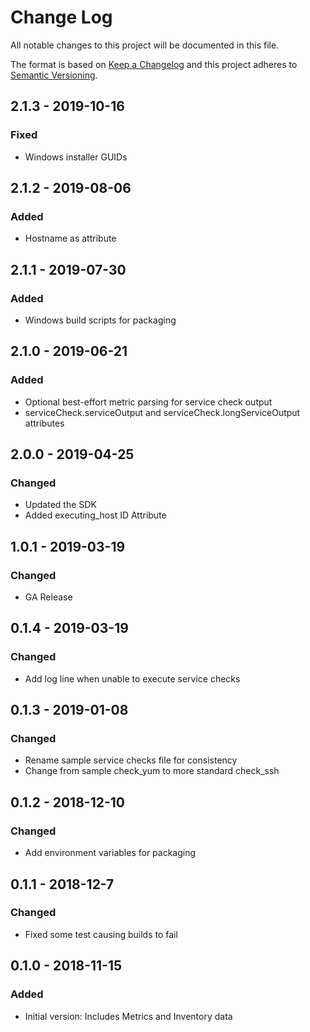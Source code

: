 # Change Log

All notable changes to this project will be documented in this file.

The format is based on [Keep a Changelog](http://keepachangelog.com/)
and this project adheres to [Semantic Versioning](http://semver.org/).

## 2.1.3 - 2019-10-16
### Fixed
- Windows installer GUIDs

## 2.1.2 - 2019-08-06
### Added
- Hostname as attribute

## 2.1.1 - 2019-07-30
### Added
- Windows build scripts for packaging

## 2.1.0 - 2019-06-21
### Added
- Optional best-effort metric parsing for service check output
- serviceCheck.serviceOutput and serviceCheck.longServiceOutput attributes

## 2.0.0 - 2019-04-25
### Changed
- Updated the SDK
- Added executing_host ID Attribute

## 1.0.1 - 2019-03-19
### Changed
- GA Release

## 0.1.4 - 2019-03-19
### Changed
- Add log line when unable to execute service checks

## 0.1.3 - 2019-01-08
### Changed
- Rename sample service checks file for consistency
- Change from sample check_yum to more standard check_ssh

## 0.1.2 - 2018-12-10
### Changed
- Add environment variables for packaging

## 0.1.1 - 2018-12-7
### Changed
- Fixed some test causing builds to fail

## 0.1.0 - 2018-11-15
### Added
- Initial version: Includes Metrics and Inventory data

